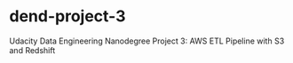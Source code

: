 # dend-project-3
Udacity Data Engineering Nanodegree Project 3: AWS ETL Pipeline with S3 and Redshift

